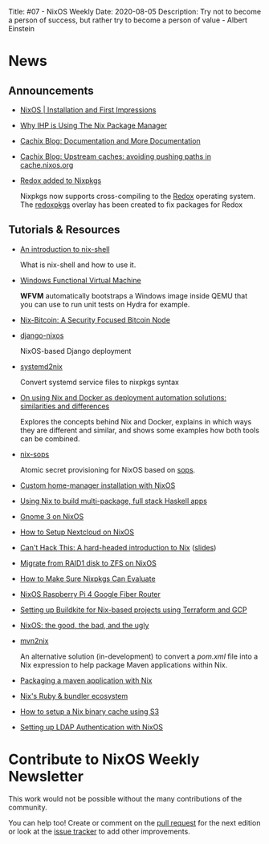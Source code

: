 Title: #07 - NixOS Weekly
Date: 2020-08-05
Description: Try not to become a person of success, but rather try to become a person of value - Albert Einstein

# News

## Announcements

- [NixOS | Installation and First Impressions](https://www.youtube.com/watch?v=IdoCOqkAexY)

- [Why IHP is Using The Nix Package Manager](https://ihp.digitallyinduced.com/blog/2020-07-22-why-ihp-is-using-nix.html)

- [Cachix Blog: Documentation and More Documentation](https://blog.cachix.org/posts/2020-07-20-documentation-and-more-documentation/)

- [Cachix Blog: Upstream caches: avoiding pushing paths in cache.nixos.org](https://blog.cachix.org/posts/2020-07-28-upstream-caches-avoiding-pushing-paths-in-cache-nixos-org/)

- [Redox added to Nixpkgs](https://redox-os.org/news/redox-plus-nix-0/)

  Nixpkgs now supports cross-compiling to the [Redox](https://redox-os.org) operating system. 
  The [redoxpkgs](https://github.com/aaronjanse/redoxpkgs) overlay has been created to fix packages for Redox

## Tutorials & Resources

- [An introduction to nix-shell](https://ghedam.at/15978/an-introduction-to-nix-shell)

  What is nix-shell and how to use it.

- [Windows Functional Virtual Machine](https://git.m-labs.hk/M-Labs/wfvm)

  **WFVM** automatically bootstraps a Windows image inside QEMU that you can use
 to run unit tests on Hydra for example.

- [Nix-Bitcoin: A Security Focused Bitcoin Node](https://stephanlivera.com/episode/195/)

- [django-nixos](https://github.com/DavHau/django-nixos)
  
  NixOS-based Django deployment

- [systemd2nix](https://github.com/DavHau/systemd2nix)
  
  Convert systemd service files to nixpkgs syntax

- [On using Nix and Docker as deployment automation solutions: similarities and differences](https://sandervanderburg.blogspot.com/2020/07/on-using-nix-and-docker-as-deployment.html)

  Explores the concepts behind Nix and Docker, explains in which ways they are different and similar, and shows some examples how both tools can be combined.

- [nix-sops](https://github.com/Mic92/sops-nix)

  Atomic secret provisioning for NixOS based on [sops](https://github.com/mozilla/sops).

- [Custom home-manager installation with NixOS](https://www.lafuente.me/posts/installing-home-manager/)

- [Using Nix to build multi-package, full stack Haskell apps](https://lfcode.ca/blog/nix-and-haskell)

- [Gnome 3 on NixOS](https://gvolpe.github.io/blog/gnome3-on-nixos/)

- [How to Setup Nextcloud on NixOS](https://jacobneplokh.com/how-to-setup-nextcloud-on-nixos)

- [Can't Hack This: A hard-headed introduction to Nix](https://www.youtube.com/watch?v=LBrWwZOjsQ4) ([slides](https://github.com/fp-wroc/talks/blob/d73faea27b96e873d7ecda0f1aaa8b4ebd513341/files/cant_hack_this.pdf))

- [Migrate from RAID1 disk to ZFS on NixOS](https://www.immae.eu/blog/2020/06/06/migrate-from-raid1-disk-to-zfs-on-nixos/)

- [How to Make Sure Nixpkgs Can Evaluate](https://functor.tokyo/blog/2020-06-02-evaluating-nixpkgs)

- [NixOS Raspberry Pi 4 Google Fiber Router](http://www.willghatch.net/blog/2020/06/22/nixos-raspberry-pi-4-google-fiber-router/)

- [Setting up Buildkite for Nix-based projects using Terraform and GCP](https://www.tweag.io/blog/2020-07-08-buildkite-for-nix-ci/)

- [NixOS: the good, the bad, and the ugly](http://www.willghatch.net/blog/2020/06/27/nixos-the-good-the-bad-and-the-ugly/)

- [mvn2nix](https://github.com/fzakaria/mvn2nix) 

  An alternative solution (in-development) to convert a _pom.xml_ file into a Nix expression to help package Maven applications within Nix.

- [Packaging a maven application with Nix](https://fzakaria.com/2020/07/20/packaging-a-maven-application-with-nix.html)

- [Nix's Ruby & bundler ecosystem](https://fzakaria.com/2020/07/18/what-is-bundlerenv-doing.html)

- [How to setup a Nix binary cache using S3](https://fzakaria.com/2020/07/15/setting-up-a-nix-s3-binary-cache.html)

- [Setting up LDAP Authentication with NixOS](https://mt-caret.github.io/blog/posts/2020-07-25-ldap-client-with-nixos.html)

# Contribute to NixOS Weekly Newsletter

This work would not be possible without the many contributions of the community.

You can help too! Create or comment on the [pull request](https://github.com/NixOS/nixos-weekly/pulls)
for the next edition or look at the
[issue tracker](https://github.com/NixOS/nixos-weekly/issues) to add other improvements.

